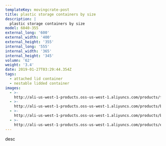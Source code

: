 ```yaml
---
templateKey: movingcrate-post
title: plastic storage containers by size
description: |
  plastic storage containers by size
model: 6040-355
external_long: '600'
external_width: '400'
external_height: '355'
internal_long: '555'
internal_width: '365'
internal_height: '345'
volumn: '62'
weight: '3.4'
date: 2019-01-27T03:29:44.354Z
tags:
  - attached lid container
  - nestable lidded container
images:
  - >-
    http://ali-us-west-1-products.oss-us-west-1.aliyuncs.com/products/fbed1cac1f8346b294f67d33e98e4a6e.jpg
  - >-
    http://ali-us-west-1-products.oss-us-west-1.aliyuncs.com/products/b5385d131b4947dc92ff909a07d30cc5.jpg
  - >-
    http://ali-us-west-1-products.oss-us-west-1.aliyuncs.com/products/bc1e3bca67af47c2af5743ebf8bb12c3.jpg
  - >-
    http://ali-us-west-1-products.oss-us-west-1.aliyuncs.com/products/e674dce4f56f479a9e50a0036275ac01.jpg
---
```

desc
